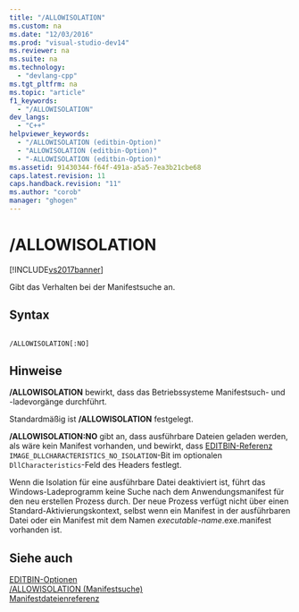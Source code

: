 ```yaml
---
title: "/ALLOWISOLATION"
ms.custom: na
ms.date: "12/03/2016"
ms.prod: "visual-studio-dev14"
ms.reviewer: na
ms.suite: na
ms.technology: 
  - "devlang-cpp"
ms.tgt_pltfrm: na
ms.topic: "article"
f1_keywords: 
  - "/ALLOWISOLATION"
dev_langs: 
  - "C++"
helpviewer_keywords: 
  - "/ALLOWISOLATION (editbin-Option)"
  - "ALLOWISOLATION (editbin-Option)"
  - "-ALLOWISOLATION (editbin-Option)"
ms.assetid: 91430344-f64f-491a-a5a5-7ea3b21cbe68
caps.latest.revision: 11
caps.handback.revision: "11"
ms.author: "corob"
manager: "ghogen"
---
```

# /ALLOWISOLATION
[!INCLUDE[vs2017banner](../../assembler/inline/includes/vs2017banner.md)]

Gibt das Verhalten bei der Manifestsuche an.  
  
## Syntax  
  
```  
  
/ALLOWISOLATION[:NO]  
```  
  
## Hinweise  
 **\/ALLOWISOLATION** bewirkt, dass das Betriebssysteme Manifestsuch\- und \-ladevorgänge durchführt.  
  
 Standardmäßig ist **\/ALLOWISOLATION** festgelegt.  
  
 **\/ALLOWISOLATION:NO** gibt an, dass ausführbare Dateien geladen werden, als wäre kein Manifest vorhanden, und bewirkt, dass [EDITBIN\-Referenz](../../build/reference/editbin-reference.md) `IMAGE_DLLCHARACTERISTICS_NO_ISOLATION`\-Bit im optionalen `DllCharacteristics`\-Feld des Headers festlegt.  
  
 Wenn die Isolation für eine ausführbare Datei deaktiviert ist, führt das Windows\-Ladeprogramm keine Suche nach dem Anwendungsmanifest für den neu erstellen Prozess durch.  Der neue Prozess verfügt nicht über einen Standard\-Aktivierungskontext, selbst wenn ein Manifest in der ausführbaren Datei oder ein Manifest mit dem Namen *executable\-name*.exe.manifest vorhanden ist.  
  
## Siehe auch  
 [EDITBIN\-Optionen](../../build/reference/editbin-options.md)   
 [\/ALLOWISOLATION \(Manifestsuche\)](../../build/reference/allowisolation-manifest-lookup.md)   
 [Manifestdateienreferenz](http://msdn.microsoft.com/library/aa375632.aspx)
